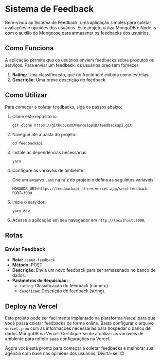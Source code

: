 # Sistema de Feedback

Bem-vindo ao Sistema de Feedback, uma aplicação simples para coletar avaliações e opiniões dos usuários. Este projeto utiliza MongoDB e Node.js com o auxílio do Mongoose para armazenar os feedbacks dos usuários.

## Como Funciona

A aplicação permite que os usuários enviem feedbacks sobre produtos ou serviços. Para enviar um feedback, os usuários precisam fornecer:

1. **Rating:** Uma classificação, que no frontend é exibida como estrelas.
2. **Descrição:** Uma breve descrição do feedback.

## Como Utilizar

Para começar a coletar feedbacks, siga os passos abaixo:

1. Clone este repositório:

   ```
   git clone https://github.com/MarceloBxD/feedbackapi.git
   ```

2. Navegue até a pasta do projeto:

   ```
   cd feedbackapi
   ```

3. Instale as dependências necessárias:

   ```
   yarn 
   ```

4. Configure as variáveis de ambiente:

   Crie um arquivo `.env` na raiz do projeto e defina as seguintes variáveis:

   ```
   MONGODB_URI=https://feedbackapi-three.vercel.app/send-feedback
   PORT=3000
   ```

5. Inicie o servidor:

   ```
   yarn dev
   ```

6. Acesse a aplicação em seu navegador em `http://localhost:3000`.

## Rotas

### Enviar Feedback

- **Rota:** `/send-feedback`
- **Método:** POST
- **Descrição:** Envia um novo feedback para ser armazenado no banco de dados.
- **Parâmetros de Requisição:**
  - `rating`: Classificação do feedback (número).
  - `descricao`: Descrição do feedback (string).

## Deploy na Vercel

Este projeto pode ser facilmente implantado na plataforma Vercel para que você possa coletar feedbacks de forma online. Basta configurar o arquivo `vercel.json` com as informações necessárias para hospedar o banco de dados MongoDB na Vercel. Certifique-se de atualizar as variáveis de ambiente para refletir suas configurações na Vercel.

Agora você está pronto para começar a coletar feedbacks e melhorar sua agência com base nas opiniões dos usuários. Divirta-se! 😊
